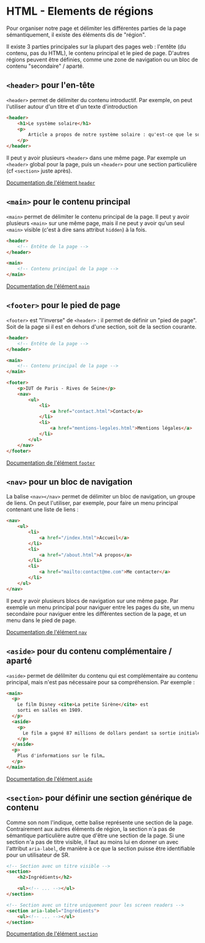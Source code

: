 # HTML - Elements de régions

Pour organiser notre page et délimiter les différentes parties de la page
sémantiquement, il existe des éléments dis de "région".

Il existe 3 parties principales sur la plupart des pages web : l'entête (du
contenu, pas du HTML), le contenu principal et le pied de page. D'autres
régions peuvent être définies, comme une zone de navigation ou un bloc de
contenu "secondaire" / aparté.

## `<header>` pour l'en-tête

`<header>` permet de délimiter du contenu introductif. Par exemple, on peut
l'utiliser autour d'un titre et d'un texte d'introduction

```html
<header>
	<h1>Le système solaire</h1>
	<p>
		Article a propos de notre système solaire : qu'est-ce que le soleil ? Quelles sont les planètes du système solaire ?
	</p>
</header>
```

Il peut y avoir plusieurs `<header>` dans une même page. Par exemple un
`<header>` global pour la page, puis un `<header>` pour une section
particulière (cf `<section>` juste après).

[Documentation de l'élément `header`](https://developer.mozilla.org/fr/docs/Web/HTML/Element/header)

## `<main>` pour le contenu principal

`<main>` permet de délimiter le contenu principal de la page. Il peut y avoir
plusieurs `<main>` sur une même page, mais il ne peut y avoir qu'un seul
`<main>` visible (c'est à dire sans attribut `hidden`) à la fois.

```html
<header>
	<!-- Entête de la page -->
</header>

<main>
	<!-- Contenu principal de la page -->
</main>
```

[Documentation de l'élément `main`](https://developer.mozilla.org/fr/docs/Web/HTML/Element/main)

## `<footer>` pour le pied de page

`<footer>` est "l'inverse" de `<header>` : il permet de définir un "pied de
page". Soit de la page si il est en dehors d'une section, soit de la section
courante.

```html
<header>
	<!-- Entête de la page -->
</header>

<main>
	<!-- Contenu principal de la page -->
</main>

<footer>
	<p>IUT de Paris - Rives de Seine</p>
	<nav>
		<ul>
			<li>
				<a href="contact.html">Contact</a>
			</li>
			<li>
				<a href="mentions-legales.html">Mentions légales</a>
			</li>
		</ul>
	</nav>
</footer>
```

[Documentation de l'élément `footer`](https://developer.mozilla.org/fr/docs/Web/HTML/Element/footer)

## `<nav>` pour un bloc de navigation

La balise `<nav></nav>` permet de délimiter un bloc de navigation, un groupe de
liens. On peut l'utiliser, par exemple, pour faire un menu principal contenant
une liste de liens :

```html
<nav>
	<ul>
		<li>
			<a href="/index.html">Accueil</a>
		</li>
		<li>
			<a href="/about.html">A propos</a>
		</li>
		<li>
			<a href="mailto:contact@me.com">Me contacter</a>
		</li>
	</ul>
</nav>
```

Il peut y avoir plusieurs blocs de navigation sur une même page. Par exemple un
menu principal pour naviguer entre les pages du site, un menu secondaire pour
naviguer entre les différentes section de la page, et un menu dans le pied de
page.

[Documentation de l'élément `nav`](https://developer.mozilla.org/fr/docs/Web/HTML/Element/nav)

## `<aside>` pour du contenu complémentaire / aparté

`<aside>` permet de délilmiter du contenu qui est complémentaire au contenu
principal, mais n'est pas nécessaire pour sa compréhension. Par exemple :

```html
<main>
  <p>
    Le film Disney <cite>La petite Sirène</cite> est
    sorti en salles en 1989.
  </p>
  <aside>
    <p>
      Le film a gagné 87 millions de dollars pendant sa sortie initiale.
    </p>
  </aside>
  <p>
    Plus d'informations sur le film…
  </p>
</main>
```

[Documentation de l'élément `aside`](https://developer.mozilla.org/fr/docs/Web/HTML/Element/aside)

## `<section>` pour définir une section générique de contenu

Comme son nom l'indique, cette balise représente une section de la page.
Contrairement aux autres éléments de région, la section n'a pas de sémantique
particulière autre que d'être une section de la page. Si une section n'a pas de
titre visible, il faut au moins lui en donner un avec l'attribut `aria-label`,
de manière à ce que la section puisse être identifiable pour un utilisateur de
SR.

```html
<!-- Section avec un titre visible -->
<section>
	<h2>Ingrédients</h2>

	<ul><!-- ... --></ul>
</section>

<!-- Section avec un titre uniquement pour les screen readers -->
<section aria-label="Ingrédients">
	<ul><!-- ... --></ul>
</section>
```

[Documentation de l'élément `section`](https://developer.mozilla.org/fr/docs/Web/HTML/Element/section)
